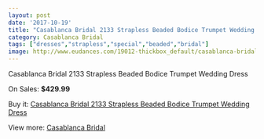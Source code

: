```yaml
---
layout: post
date: '2017-10-19'
title: "Casablanca Bridal 2133 Strapless Beaded Bodice Trumpet Wedding Dress"
category: Casablanca Bridal
tags: ["dresses","strapless","special","beaded","bridal"]
image: http://www.eudances.com/19012-thickbox_default/casablanca-bridal-2133-strapless-beaded-bodice-trumpet-wedding-dress.jpg
---
```

Casablanca Bridal 2133 Strapless Beaded Bodice Trumpet Wedding Dress

On Sales: **$429.99**
<a href="https://www.eudances.com/en/casablanca-bridal/5653-casablanca-bridal-2133-strapless-beaded-bodice-trumpet-wedding-dress.html"><amp-img layout="responsive" width="600" height="600" src="//www.eudances.com/19012-thickbox_default/casablanca-bridal-2133-strapless-beaded-bodice-trumpet-wedding-dress.jpg" alt="Casablanca Bridal 2133 Strapless Beaded Bodice Trumpet Wedding Dress 0" /></a>
<a href="https://www.eudances.com/en/casablanca-bridal/5653-casablanca-bridal-2133-strapless-beaded-bodice-trumpet-wedding-dress.html"><amp-img layout="responsive" width="600" height="600" src="//www.eudances.com/19014-thickbox_default/casablanca-bridal-2133-strapless-beaded-bodice-trumpet-wedding-dress.jpg" alt="Casablanca Bridal 2133 Strapless Beaded Bodice Trumpet Wedding Dress 1" /></a>
<a href="https://www.eudances.com/en/casablanca-bridal/5653-casablanca-bridal-2133-strapless-beaded-bodice-trumpet-wedding-dress.html"><amp-img layout="responsive" width="600" height="600" src="//www.eudances.com/19013-thickbox_default/casablanca-bridal-2133-strapless-beaded-bodice-trumpet-wedding-dress.jpg" alt="Casablanca Bridal 2133 Strapless Beaded Bodice Trumpet Wedding Dress 2" /></a>

Buy it: [Casablanca Bridal 2133 Strapless Beaded Bodice Trumpet Wedding Dress](https://www.eudances.com/en/casablanca-bridal/5653-casablanca-bridal-2133-strapless-beaded-bodice-trumpet-wedding-dress.html "Casablanca Bridal 2133 Strapless Beaded Bodice Trumpet Wedding Dress")

View more: [Casablanca Bridal](https://www.eudances.com/en/4-casablanca-bridal "Casablanca Bridal")